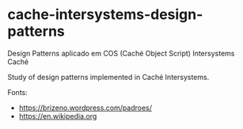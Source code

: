 # cache-intersystems-design-patterns
Design Patterns aplicado em COS (Caché Object Script) Intersystems Caché

Study of design patterns implemented in Caché Intersystems.

Fonts:
- https://brizeno.wordpress.com/padroes/
- https://en.wikipedia.org
